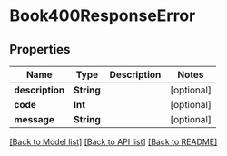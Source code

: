 # Book400ResponseError

## Properties
Name | Type | Description | Notes
------------ | ------------- | ------------- | -------------
**description** | **String** |  | [optional] 
**code** | **Int** |  | [optional] 
**message** | **String** |  | [optional] 

[[Back to Model list]](../README.md#models) [[Back to API list]](../README.md#api-endpoints) [[Back to README]](../README.md)


